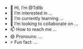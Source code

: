 - 👋 Hi, I’m @Tdllb
- 👀 I’m interested in ...
- 🌱 I’m currently learning ...
- 💞️ I’m looking to collaborate on ...
- 📫 How to reach me ...
- 😄 Pronouns: ...
- ⚡ Fun fact: ...

<!---
Tdllb/Tdllb is a ✨ special ✨ repository because its `README.md` (this file) appears on your GitHub profile.
You can click the Preview link to take a look at your changes.
--->
